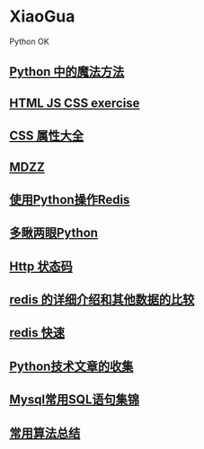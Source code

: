 # XiaoGua

Python OK

## [Python 中的魔法方法](http://pyzh.readthedocs.io/en/latest/python-magic-methods-guide.html)

## [HTML JS CSS exercise](http://jsbin.com/jaxaqujego/edit?html,css,output)

## [CSS 属性大全](http://meiert.com/en/indices/css-properties/)

## [MDZZ](https://github.com/Mohaer/MDZZ/blob/master/snippets/callback-hell.js)

## [使用Python操作Redis](http://debugo.com/python-redis/)

## [多瞅两眼Python](https://github.com/taizilongxu/interview_python)

## [Http 状态码](https://zh.wikipedia.org/wiki/HTTP%E7%8A%B6%E6%80%81%E7%A0%81)

## [redis 的详细介绍和其他数据的比较](http://redisinaction.com/preview/chapter1.html)

## [redis 快速](http://www.yiibai.com/redis/redis_quick_guide.html)

## [Python技术文章的收集](http://pyzh.readthedocs.io/en/latest/index.html)

## [Mysql常用SQL语句集锦](https://gold.xitu.io/post/584e7b298d6d81005456eb53)

## [常用算法总结](https://github.com/wangweikang/StydyPython/blob/master/Algorithms.md)